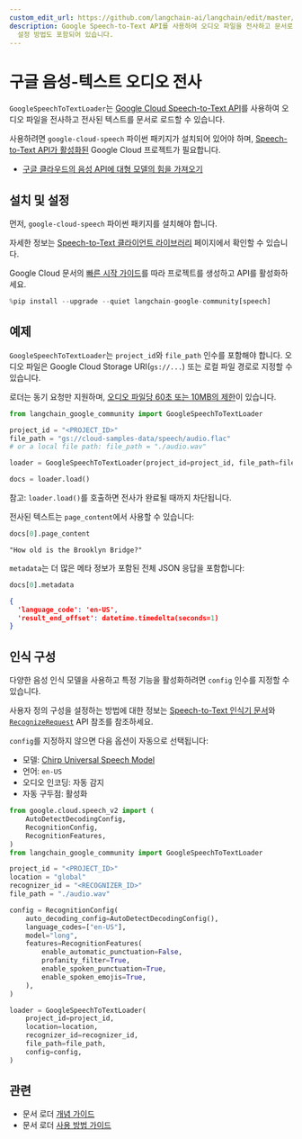 ```yaml
---
custom_edit_url: https://github.com/langchain-ai/langchain/edit/master/docs/docs/integrations/document_loaders/google_speech_to_text.ipynb
description: Google Speech-to-Text API를 사용하여 오디오 파일을 전사하고 문서로 로드하는 방법을 설명합니다. 설치 및
  설정 방법도 포함되어 있습니다.
---
```


# 구글 음성-텍스트 오디오 전사

`GoogleSpeechToTextLoader`는 [Google Cloud Speech-to-Text API](https://cloud.google.com/speech-to-text)를 사용하여 오디오 파일을 전사하고 전사된 텍스트를 문서로 로드할 수 있습니다.

사용하려면 `google-cloud-speech` 파이썬 패키지가 설치되어 있어야 하며, [Speech-to-Text API가 활성화된](https://cloud.google.com/speech-to-text/v2/docs/transcribe-client-libraries#before_you_begin) Google Cloud 프로젝트가 필요합니다.

- [구글 클라우드의 음성 API에 대형 모델의 힘을 가져오기](https://cloud.google.com/blog/products/ai-machine-learning/bringing-power-large-models-google-clouds-speech-api)

## 설치 및 설정

먼저, `google-cloud-speech` 파이썬 패키지를 설치해야 합니다.

자세한 정보는 [Speech-to-Text 클라이언트 라이브러리](https://cloud.google.com/speech-to-text/v2/docs/libraries) 페이지에서 확인할 수 있습니다.

Google Cloud 문서의 [빠른 시작 가이드](https://cloud.google.com/speech-to-text/v2/docs/sync-recognize)를 따라 프로젝트를 생성하고 API를 활성화하세요.

```python
%pip install --upgrade --quiet langchain-google-community[speech]
```


## 예제

`GoogleSpeechToTextLoader`는 `project_id`와 `file_path` 인수를 포함해야 합니다. 오디오 파일은 Google Cloud Storage URI(`gs://...`) 또는 로컬 파일 경로로 지정할 수 있습니다.

로더는 동기 요청만 지원하며, [오디오 파일당 60초 또는 10MB의 제한](https://cloud.google.com/speech-to-text/v2/docs/sync-recognize#:~:text=60%20seconds%20and/or%2010%20MB)이 있습니다.

```python
from langchain_google_community import GoogleSpeechToTextLoader

project_id = "<PROJECT_ID>"
file_path = "gs://cloud-samples-data/speech/audio.flac"
# or a local file path: file_path = "./audio.wav"

loader = GoogleSpeechToTextLoader(project_id=project_id, file_path=file_path)

docs = loader.load()
```


참고: `loader.load()`를 호출하면 전사가 완료될 때까지 차단됩니다.

전사된 텍스트는 `page_content`에서 사용할 수 있습니다:

```python
docs[0].page_content
```


```
"How old is the Brooklyn Bridge?"
```


`metadata`는 더 많은 메타 정보가 포함된 전체 JSON 응답을 포함합니다:

```python
docs[0].metadata
```


```json
{
  'language_code': 'en-US',
  'result_end_offset': datetime.timedelta(seconds=1)
}
```


## 인식 구성

다양한 음성 인식 모델을 사용하고 특정 기능을 활성화하려면 `config` 인수를 지정할 수 있습니다.

사용자 정의 구성을 설정하는 방법에 대한 정보는 [Speech-to-Text 인식기 문서](https://cloud.google.com/speech-to-text/v2/docs/recognizers)와 [`RecognizeRequest`](https://cloud.google.com/python/docs/reference/speech/latest/google.cloud.speech_v2.types.RecognizeRequest) API 참조를 참조하세요.

`config`를 지정하지 않으면 다음 옵션이 자동으로 선택됩니다:

- 모델: [Chirp Universal Speech Model](https://cloud.google.com/speech-to-text/v2/docs/chirp-model)
- 언어: `en-US`
- 오디오 인코딩: 자동 감지
- 자동 구두점: 활성화

```python
from google.cloud.speech_v2 import (
    AutoDetectDecodingConfig,
    RecognitionConfig,
    RecognitionFeatures,
)
from langchain_google_community import GoogleSpeechToTextLoader

project_id = "<PROJECT_ID>"
location = "global"
recognizer_id = "<RECOGNIZER_ID>"
file_path = "./audio.wav"

config = RecognitionConfig(
    auto_decoding_config=AutoDetectDecodingConfig(),
    language_codes=["en-US"],
    model="long",
    features=RecognitionFeatures(
        enable_automatic_punctuation=False,
        profanity_filter=True,
        enable_spoken_punctuation=True,
        enable_spoken_emojis=True,
    ),
)

loader = GoogleSpeechToTextLoader(
    project_id=project_id,
    location=location,
    recognizer_id=recognizer_id,
    file_path=file_path,
    config=config,
)
```


## 관련

- 문서 로더 [개념 가이드](/docs/concepts/#document-loaders)
- 문서 로더 [사용 방법 가이드](/docs/how_to/#document-loaders)